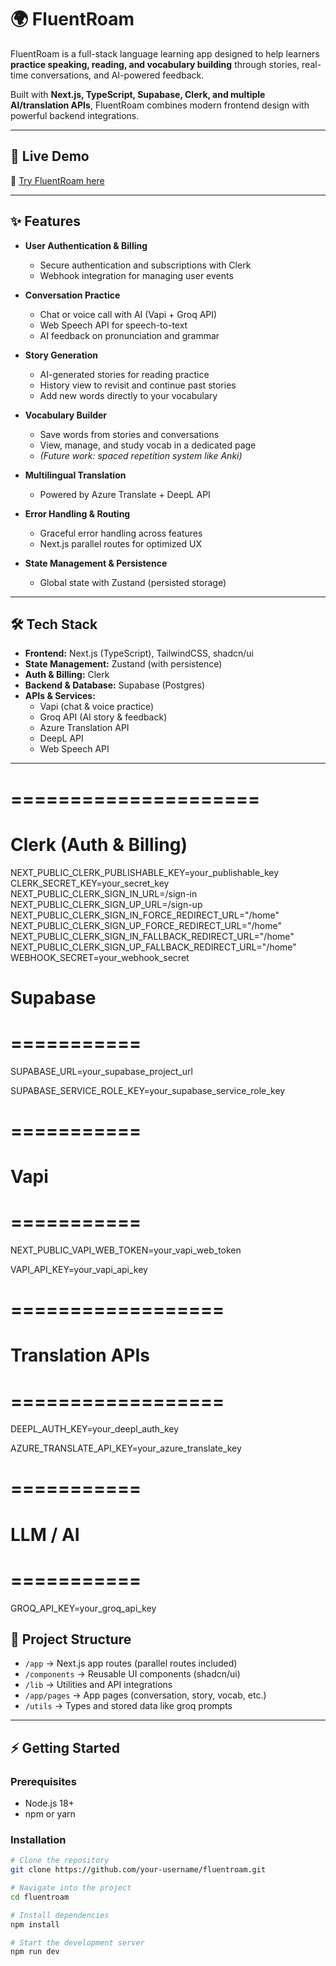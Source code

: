 # 🌍 FluentRoam

FluentRoam is a full-stack language learning app designed to help learners **practice speaking, reading, and vocabulary building** through stories, real-time conversations, and AI-powered feedback.

Built with **Next.js, TypeScript, Supabase, Clerk, and multiple AI/translation APIs**, FluentRoam combines modern frontend design with powerful backend integrations.

---

## 🚀 Live Demo

🔗 [Try FluentRoam here](https://fluentroam.chibuikemonwuobi.co.uk/)

---

## ✨ Features

- **User Authentication & Billing**
  - Secure authentication and subscriptions with Clerk
  - Webhook integration for managing user events

- **Conversation Practice**
  - Chat or voice call with AI (Vapi + Groq API)
  - Web Speech API for speech-to-text
  - AI feedback on pronunciation and grammar

- **Story Generation**
  - AI-generated stories for reading practice
  - History view to revisit and continue past stories
  - Add new words directly to your vocabulary

- **Vocabulary Builder**
  - Save words from stories and conversations
  - View, manage, and study vocab in a dedicated page
  - _(Future work: spaced repetition system like Anki)_

- **Multilingual Translation**
  - Powered by Azure Translate + DeepL API

- **Error Handling & Routing**
  - Graceful error handling across features
  - Next.js parallel routes for optimized UX

- **State Management & Persistence**
  - Global state with Zustand (persisted storage)

---

## 🛠️ Tech Stack

- **Frontend:** Next.js (TypeScript), TailwindCSS, shadcn/ui
- **State Management:** Zustand (with persistence)
- **Auth & Billing:** Clerk
- **Backend & Database:** Supabase (Postgres)
- **APIs & Services:**
  - Vapi (chat & voice practice)
  - Groq API (AI story & feedback)
  - Azure Translation API
  - DeepL API
  - Web Speech API

---

# =====================

# Clerk (Auth & Billing)

NEXT_PUBLIC_CLERK_PUBLISHABLE_KEY=your_publishable_key
CLERK_SECRET_KEY=your_secret_key
NEXT_PUBLIC_CLERK_SIGN_IN_URL=/sign-in
NEXT_PUBLIC_CLERK_SIGN_UP_URL=/sign-up
NEXT_PUBLIC_CLERK_SIGN_IN_FORCE_REDIRECT_URL="/home"
NEXT_PUBLIC_CLERK_SIGN_UP_FORCE_REDIRECT_URL="/home"
NEXT_PUBLIC_CLERK_SIGN_IN_FALLBACK_REDIRECT_URL="/home"
NEXT_PUBLIC_CLERK_SIGN_UP_FALLBACK_REDIRECT_URL="/home"
WEBHOOK_SECRET=your_webhook_secret

# Supabase

# ===========

SUPABASE_URL=your_supabase_project_url

SUPABASE_SERVICE_ROLE_KEY=your_supabase_service_role_key

# ===========

# Vapi

# ===========

NEXT_PUBLIC_VAPI_WEB_TOKEN=your_vapi_web_token

VAPI_API_KEY=your_vapi_api_key

# ==================

# Translation APIs

# ==================

DEEPL_AUTH_KEY=your_deepl_auth_key

AZURE_TRANSLATE_API_KEY=your_azure_translate_key

# ===========

# LLM / AI

# ===========

GROQ_API_KEY=your_groq_api_key

## 📂 Project Structure

- `/app` → Next.js app routes (parallel routes included)
- `/components` → Reusable UI components (shadcn/ui)
- `/lib` → Utilities and API integrations
- `/app/pages` → App pages (conversation, story, vocab, etc.)
- `/utils` → Types and stored data like groq prompts

---

## ⚡ Getting Started

### Prerequisites

- Node.js 18+
- npm or yarn

### Installation

```bash
# Clone the repository
git clone https://github.com/your-username/fluentroam.git

# Navigate into the project
cd fluentroam

# Install dependencies
npm install

# Start the development server
npm run dev
```
